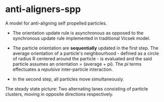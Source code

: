 # anti-aligners-spp
A model for anti-aligning self propelled particles. 
- The orientation update rule is asynchronous as opposed to the synchronous update rule implemented in traditional Vicsek model. 
* The particle orientation are **sequentially** updated in the first step. The average orientation of a particle's neighbourhood - defined as a circle of radius R centered around the particle - is evaluated and the said particle assumes an orientation = (average + pi). The *pi* terms effectuates a *repulsive* inter-particle interaction.
+ In the second step, all particles move simultaneously.

The steady state picture:
  Two alternating lanes consisting of particle clusters, moving in opposite directions respectively.
  

